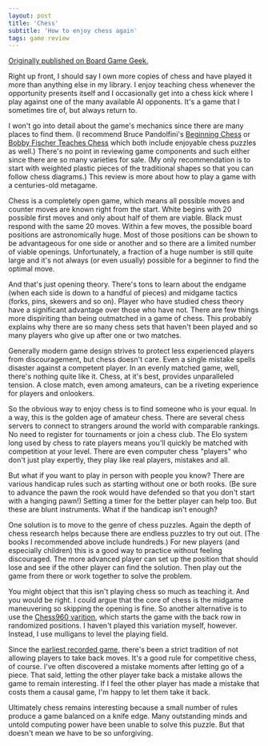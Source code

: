 ```yaml
---
layout: post
title: 'Chess'
subtitle: 'How to enjoy chess again'
tags: game review
---
```


[Originally published on Board Game
Geek.](https://boardgamegeek.com/thread/2571929)


Right up front, I should say I own more copies of chess and have played it more than anything else in my library. I enjoy teaching chess whenever the opportunity presents itself and I occasionally get into a chess kick where I play against one of the many available AI opponents. It's a game that I sometimes tire of, but always return to.

I won't go into detail about the game's mechanics since there are many places to find them. (I recommend Bruce Pandolfini's <a href="https://www.amazon.com/gp/product/0671795015/ref=as_li_ss_tl?ie=UTF8&psc=1&linkCode=sl1&tag=article-boardgamegeek-20&linkId=63ea1aa912e45f97c70e7c78f2b785e7&language=en_US" target="_blank" class="postlink" rel="nofollow noreferrer noopener">Beginning Chess</a> or <a href="https://www.amazon.com/gp/product/0553263153/ref=as_li_ss_tl?ie=UTF8&psc=1&linkCode=sl1&tag=article-boardgamegeek-20&linkId=169a3f0e862ca72733a7beb923b2dc8c&language=en_US" target="_blank" class="postlink" rel="nofollow noreferrer noopener">Bobby Fischer Teaches Chess</a> which both include enjoyable chess puzzles as well.) There's no point in reviewing game components and such either since there are so many varieties for sale. (My only recommendation is to start with weighted plastic pieces of the traditional shapes so that you can follow chess diagrams.) This review is more about how to play a game with a centuries-old metagame.

Chess is a completely open game, which means all possible moves and counter moves are known right from the start. White begins with 20 possible first moves and only about half of them are viable. Black must respond with the same 20 moves. Within a few moves, the possible board positions are astronomically huge. Most of those positions can be shown to be advantageous for one side or another and so there are a limited number of viable openings. Unfortunately, a fraction of a huge number is still quite large and it's not always (or even usually) possible for a beginner to find the optimal move.

And that's just opening theory. There's tons to learn about the endgame (when each side is down to a handful of pieces) and midgame tactics (forks, pins, skewers and so on). Player who have studied chess theory have a significant advantage over those who have not. There are few things more dispiriting than being outmatched in a game of chess. This probably explains why there are so many chess sets that haven't been played and so many players who give up after one or two matches.

Generally modern game design strives to protect less experienced players from discouragement, but chess doesn't care. Even a single mistake spells disaster against a competent player. In an evenly matched game, well, there's nothing quite like it. Chess, at it's best, provides unparalleled tension. A close match, even among amateurs, can be a riveting experience for players and onlookers.

So the obvious way to enjoy chess is to find someone who is your equal. In a way, this is the golden age of amateur chess. There are several chess servers to connect to strangers around the world with comparable rankings. No need to register for tournaments or join a chess club.  The Elo system long used by chess to rate players means you'll quickly be matched with competition at your level. There are even computer chess "players" who don't just play expertly, they play like real players, mistakes and all.

But what if you want to play in person with people you know? There are various handicap rules such as starting without one or both rooks. (Be sure to advance the pawn the rook would have defended so that you don't start with a hanging pawn!) Setting a timer for the better player can help too. But these are blunt instruments. What if the handicap isn't enough? 

One solution is to move to the genre of chess puzzles. Again the depth of chess research helps because there are endless puzzles to try out out. (The books I recommended above include hundreds.) For new players (and especially children) this is a good way to practice without feeling discouraged. The more advanced player can set up the position that should lose and see if the other player can find the solution. Then play out the game from there or work together to solve the problem.

You might object that this isn't playing chess so much as teaching it. And you would be right. I could argue that the core of chess is the midgame maneuvering so skipping the opening is fine. So another alternative is to use the <a href="https://en.wikipedia.org/wiki/Fischer_random_chess" target="_blank" class="postlink" rel="nofollow noreferrer noopener">Chess960 varition</a>, which starts the game with the back row in randomized positions. I haven't played this variation myself, however. Instead, I use mulligans to level the playing field.

Since the <a href="http://www.scachsdamor.org/" target="_blank" class="postlink" rel="nofollow noreferrer noopener">earliest recorded game</a>, there's been a strict tradition of not allowing players to take back moves. It's a good rule for competitive chess, of course. I've often discovered a mistake moments after letting go of a piece. That said, letting the other player take back a mistake allows the game to remain interesting. If I feel the other player has made a mistake that costs them a causal game, I'm happy to let them take it back. 

Ultimately chess remains interesting because a small number of rules produce a game balanced on a knife edge. Many outstanding minds and untold computing power have been unable to solve this puzzle. But that doesn't mean we have to be so unforgiving. 
